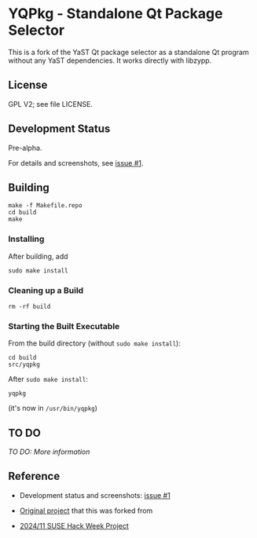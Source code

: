# YQPkg - Standalone Qt Package Selector

This is a fork of the YaST Qt package selector as a standalone Qt program
without any YaST dependencies. It works directly with libzypp.


## License

GPL V2; see file LICENSE.


## Development Status

Pre-alpha.

For details and screenshots, see [issue #1](https://github.com/shundhammer/yqpkg/issues/1).


## Building

```
make -f Makefile.repo
cd build
make
```

### Installing

After building, add

```
sudo make install
```

### Cleaning up a Build

```
rm -rf build
```

### Starting the Built Executable

From the build directory (without `sudo make install`):

```
cd build
src/yqpkg
```

After `sudo make install`:

```
yqpkg
```

(it's now in `/usr/bin/yqpkg`)


## TO DO

_TO DO: More information_


## Reference

- Development status and screenshots: [issue #1](https://github.com/shundhammer/yqpkg/issues/1)

- [Original project](https://github.com/libyui/libyui) that this was forked from
- [2024/11 SUSE Hack Week Project](https://hackweek.opensuse.org/24/projects/yqpkg-bringing-the-single-package-selection-back-to-life)
